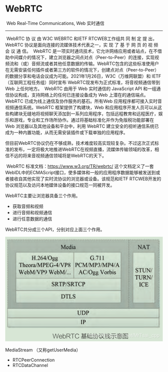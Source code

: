 # WebRTC

​		Web Real-Time Communications, Web 实时通信

---

​	 WebRTC 协 议 由 W3C WEBRTC 和IETF RTCWEB工作组共 同 制 定 提 出， WebRTC 协议是面向连接的流媒体技术代表之一，实 现 了 基 于 网 页 的 视 频 会 议 通 信。
​    WebRTC 是一项实时通讯技术，它允许网络应用或者站点，在不借助中间媒介的情况下，建立浏览器之间点对点（Peer-to-Peer）的连接，实现视频流和（或）音频流或者其他任意数据的传输。WebRTC包含的这些标准使用户在无需安装任何插件或者第三方的软件的情况下，创建点对点（Peer-to-Peer）的数据分享和电话会议成为可能。
​    2021年1月26日，W3C（万维网联盟）和 IETF （互联网工程任务组）同时宣布 WebRTC现发布为正式标准，将音视频通信带到 Web 上任何地方。
​    WebRTC 由用于 Web 实时通信的 JavaScript API 和一组通信协议构成，支持网络上的任何已连接设备成为 Web 上潜在的通信端点。WebRTC 已成为线上通信及协作服务的基石。所有Web 应用程序都可接入实时音视频通信系统。WebRTC 框架提供了构建块，Web 和应用程序开发人员可以从这些构建块无缝地将视频聊天添加到一系列应用程序，包括远程教育和远程医疗，娱乐和游戏，专业和工作场所协作。通过将基础标准化并作为免版税功能部署在 Web 浏览器以及其他设备和平台中，利用 WebRTC 建立安全的视听通信系统已成为一种内置功能，从而无需安装插件或下载单独的应用程序。

​    但目前WebRTC协议仍在不够成熟，技术难度较高实现较复杂。不过这次正式标准的发布，一定将极大地推进WebRTC在视频直播，流媒体传输领域的改革，相信不远的将来音视频通信领域将是WebRTC的天下。

​    WebRTC 标准文档：https://www.w3.org/TR/webrtc/
​    这个文档定义了一套WebIDL中的ECMAScript接口，使多媒体和一般的应用程序数据能够被发送到或者接收自其他实现了实时流协议的浏览器或设备。该规范和IETF RTCWEB开发的协议规范以及访问本地媒体设备的接口规范一同被开发。


WebRTC主要让浏览器具备三个作用。

- 获取音频和视频
- 进行音频和视频通信
- 进行任意数据的通信

WebRTC共分成三个API，分别对应上面三个作用。

![img](https://raw.githubusercontent.com/Mocearan/picgo-server/main/0bc6ab50e4b5ec772cd94a20a2601563.png)



MediaStream （又称getUserMedia）

- RTCPeerConnection
- RTCDataChannel